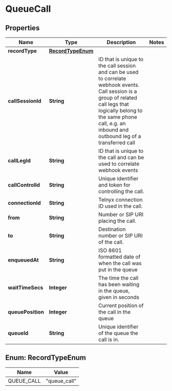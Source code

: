 

# QueueCall


## Properties

Name | Type | Description | Notes
------------ | ------------- | ------------- | -------------
**recordType** | [**RecordTypeEnum**](#RecordTypeEnum) |  | 
**callSessionId** | **String** | ID that is unique to the call session and can be used to correlate webhook events. Call session is a group of related call legs that logically belong to the same phone call, e.g. an inbound and outbound leg of a transferred call | 
**callLegId** | **String** | ID that is unique to the call and can be used to correlate webhook events | 
**callControlId** | **String** | Unique identifier and token for controlling the call. | 
**connectionId** | **String** | Telnyx connection ID used in the call. | 
**from** | **String** | Number or SIP URI placing the call. | 
**to** | **String** | Destination number or SIP URI of the call. | 
**enqueuedAt** | **String** | ISO 8601 formatted date of when the call was put in the queue | 
**waitTimeSecs** | **Integer** | The time the call has been waiting in the queue, given in seconds | 
**queuePosition** | **Integer** | Current position of the call in the queue | 
**queueId** | **String** | Unique identifier of the queue the call is in. | 



## Enum: RecordTypeEnum

Name | Value
---- | -----
QUEUE_CALL | &quot;queue_call&quot;




